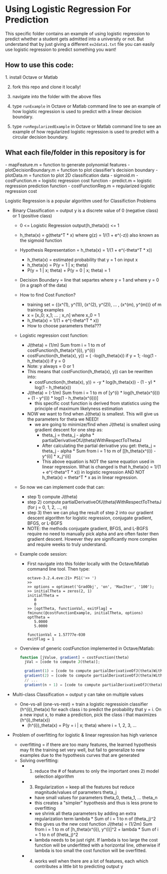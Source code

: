 Using Logistic Regression For Prediction
========================================

This specific folder contains an example of using logistic regression to predict
whether a student gets admitted into a university or not. But understand that by 
just giving a different ```ex2data1.txt``` file you can easily use logistic
regression to predict something you want!

<h2>How to use this code:</h2>
1. install Octave or Matlab

2. fork this repo and clone it locally!

3. navigate into the folder with the above files

4. type ```runExample``` in Octave or Matlab command line to see an example of how
logistic regression is used to predict with a linear decision boundary.

5. type ```runRegularizedExample``` in Octave or Matlab command line to see an
example of how regularized logistic regression is used to predict with a 
circular decision boundary.


<h2>What each file/folder in this repository is for</h2>
- mapFeature.m = function to generate polynomial features
- plotDecisionBoundary.m = function to plot classifier's decision boundary
- plotData.m = function to plot 2D classification data
- sigmoid.m
- costFunction.m = logistic regression cost function
- predict.m = logistic regression prediction function
- costFunctionReg.m = regularized logistic regression cost


Logistic Regression is a popular algorithm used for Classifiction Problems

- Binary Classification = output y is a discrete value of 0 (negative class) or 1 (positive class)
  + 0 <= Logistic Regression output(h_theta(x)) <= 1
  + h_theta(x) = g(theta^T * x) where g(z) = 1/(1 + e^(-z)) also known as the sigmoid function
  + Hypothesis Representation = h_theta(x) = 1/(1 + e^(-theta^T * x))
    - h_theta(x) = estimated probability that y = 1 on input x
    - h_theta(x) = P(y = 1 | x; theta)
    - P(y = 1 | x; theta) + P(y = 0 | x; theta) = 1
  + Decision Boundary = line that separtes where y = 1 and where y = 0 (in a graph of the data)
  + How to find Cost Function?
    - training set = {(x^(1), y^(1)), (x^(2), y^(2)), ... , (x^(m), y^(m))} of m training examples
    - x = [x_0; x_1; ... ; x_n] where x_0 = 1
    - h_theta(x) = 1/(1 + e^(-theta^T * x))
    - How to choose parameters theta???
  + Logistic regression cost function:
    - J(theta) = (1/m) Sum from i = 1 to m of costFunction(h_theta(x^(i)), y^(i))
    - costFunction(h_theta(x), y)) = { -log(h_theta(x)) if y = 1; -log(1 - h_theta(x)) if y = 0
    - Note: y always = 0 or 1
    - This means that costFunction(h_theta(x), y)) can be rewritten into:
      + costFunction(h_theta(x), y)) = -y * log(h_theta(x)) - (1 - y) * log(1 - h_theta(x))
    - J(theta) = (-1/m) Sum from i = 1 to m of [y^(i) * log(h_theta(x^(i))) + (1 - y^(i)) * log(1 - h_theta(x^(i)))]
      + this specific cost function is derived from statistics using the principle of maximum likelyness estimation
    - NOW we want to find when J(theta) is smallest. This will give us the parameters for theta we NEED!
      + we are going to minimize/find when J(theta) is smallest using gradient descent for one step as:
        - theta_j = theta_j - alpha * partialDerivativeOfJ(theta)WithRespectToThetaJ
        - After calculating the partial derivative you get: theta_j = theta_j - alpha * Sum from i = 1 to m of [[h_theta(x^(i)) - y^(i)] * x_j^(i)]
        - This above equation is NOT the same equation used in linear regression. What is changed is that h_theta(x) = 1/(1 + e^(-theta^T * x)) in logistic regression AND NOT h_theta(x) = theta^T * x as in linear regression.

  + So now we can implement code that can:
    - step 1) compute J(theta)
    - step 2) compute partialDerivativeOfJ(theta)WithRespectToThetaJ (for j = 0, 1, 2, ..., n)
    - step 3) then we can plug the result of step 2 into our gradient descent algorithm for logistic regression, conjugate gradient, BFGS, or L-BGFS
    - NOTE: the methods conjugate gradient, BFGS, and L-BGFS require no need to manually pick alpha and are often faster then gradient descent. However they are significantly more complex and require weeks to truly understand.

  + Example code session:
    - First navigate into this folder locally with the Octave/Matlab command line tool. Then type:
      ```
      octave-3.2.4.eve:21> PS1('>> ')
      >>
      >> options = optimset('GradObj', 'on', 'MaxIter', '100');
      >> initialTheta = zeros(2, 1)
      initialTheta = 
         0
         0
      >> [optTheta, functionVal, exitFlag] = fminunc(@costFunctionExample, initialTheta, options)
      optTheta = 
         5.0000
         5.0000

      functionVal = 1.57777e-030
      exitFlag = 1
      ```
  + Overview of generic costFunction implemented in Octave/Matlab:
    ```octave
    function [jValue, gradient] = costFunction(theta)
      jVal = [code to compute J(theta)];

      gradient(1) = [code to compute partialDerivativeOfJ(theta)WithRespectToTheta0]
      gradient(2) = [code to compute partialDerivativeOfJ(theta)WithRespectToTheta1]
      // ...
      gradient(n + 1) = [code to compute partialDerivativeOfJ(theta)WithRespectToThetaN]
    ```
- Multi-class Classification = output y can take on multiple values
  + One-vs-all (one-vs-rest) = train a logistic regressioin classifier (h^(i))_theta(x) for each
  class i to predict the probability that y = i. On a new input x, to make a prediction, pick the
  class i that maximizes (h^(i)_theta(x))
    - (h^(i))_theta(x) = P(y = i | x; theta) where i = 1, 2, 3, ...

- Problem of overfitting for logistic & linear regression has high varience
  + overfitting = if there are too many features, the learned hypothesis may fit the training
  set very well, but fail to generalize to new examples due to the hypothesis curves that are generated
  + Solving overfitting:
    - 1) reduce the # of features to only the important ones 2) model selection algorithm
    - 3) Regularization = keep all the features but reduce magnitude/values of parameters theta_j
        + have small values for parameters theta_0, theta_1, ... theta_n
        + this creates a "simpler" hypothesis and thus is less prone to overfitting
        + we shrink all theta parameters by adding an extra regularization term lambda * Sum of i = 1 to n of (theta_j)^2
        + this gives us the new cost function J(theta) = (1/2m) Sum from i = 1 to m of [h_theta(x^(i)), y^(i)]^2 + lambda * Sum of i = 1 to n of (theta_j)^2
        + lambda needs to be just right. If lambda is too large the cost function will be underfitted with a horizontal line, otherwise if lambda is too small the cost function will be overfitted.
    - 4) works well when there are a lot of features, each which contributes a little bit to predicting output y